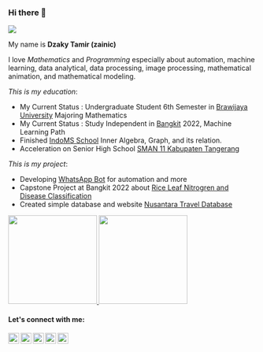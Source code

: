 ### Hi there 👋

![](https://komarev.com/ghpvc/?username=zainic&color=blue&style=flat-square&label=visitors)

My name is **Dzaky Tamir (zainic)**

I love *Mathematics* and *Programming* especially about automation, machine learning, data analytical, data processing, image processing, mathematical animation, and mathematical modeling.

*This is my education*:

- My Current Status : Undergraduate Student 6th Semester in [Brawijaya University](https://ub.ac.id/) Majoring Mathematics
- My Current Status : Study Independent in [Bangkit](https://grow.google/intl/id_id/bangkit/) 2022, Machine Learning Path
- Finished [IndoMS School](https://indoms.id/indoms-school/) Inner Algebra, Graph, and its relation.
- Acceleration on Senior High School [SMAN 11 Kabupaten Tangerang](https://sman11kabtng.sch.id)

*This is my project*:

- Developing [WhatsApp Bot](https://github.com/zainic/WhatsApp-Python-Shell) for automation and more
- Capstone Project at Bangkit 2022 about [Rice Leaf Nitrogren and Disease Classification](https://github.com/zainic/C22-PS027)
- Created simple database and website [Nusantara Travel Database](https://github.com/zainic/Nusantara-Travel-Database) 

<p align="left">
<a href="https://github.com/zainic">
  <img height="180em" src="https://github-readme-stats-eight-theta.vercel.app/api?username=zainic&show_icons=true&theme=algolia&include_all_commits=true&count_private=true"/>
  <img height="180em" src="https://github-readme-stats-eight-theta.vercel.app/api/top-langs/?username=zainic&layout=compact&langs_count=8&theme=algolia"/>
</a>
</p>

#### Let's connect with me:

[<img align="left" alt="dzakytamir | facebook" width="22px" src="https://upload.wikimedia.org/wikipedia/commons/thumb/f/ff/Facebook_logo_36x36.svg/1200px-Facebook_logo_36x36.svg.png" />][facebook]
[<img align="left" alt="dzakytamir | twitter" width="22px" src="http://1000logos.net/wp-content/uploads/2017/06/Twitter-Logo.png" />][twitter]
[<img align="left" alt="dzakytamir | LinkedIn" width="22px" src="https://media-exp1.licdn.com/dms/image/C4D0BAQGyOWvr4W0Pow/company-logo_200_200/0/1590003577120?e=2159024400&v=beta&t=CtsDFVp0TAdwyg73A8F82MohzKpAQy-pUGA13atPG6A" />][linkedin]
[<img align="left" alt="dzakytamir | Instagram" width="22px" src="https://upload.wikimedia.org/wikipedia/commons/thumb/e/e7/Instagram_logo_2016.svg/1200px-Instagram_logo_2016.svg.png" />][instagram]
[<img align="left" alt="dzakytamir | Telegram" width="22px" src="https://upload.wikimedia.org/wikipedia/commons/thumb/8/82/Telegram_logo.svg/1024px-Telegram_logo.svg.png" />][telegram]

<br/>

[facebook]: https://facebook.com/dzaky.tamir
[twitter]: https://twitter.com/TamirDzaky
[linkedin]: https://www.linkedin.com/in/dzaky-tamir/
[instagram]: https://www.instagram.com/dzaky_tamir
[telegram]: https://t.me/zainic

<!--
<p> 🎓 I’m currently studying in University of Brawijaya </p>
<p> 🌱 I’m currently learning Mathematics and Programming </p>
<p> 💻 I’m currently working on PadTani App (https://github.com/zainic/C22-PS027) </p>
-->
<!--
**zainic/zainic** is a ✨ _special_ ✨ repository because its `README.md` (this file) appears on your GitHub profile.

Here are some ideas to get you started:

- 🔭 I’m currently working on ...
- 🌱 I’m currently learning ...
- 👯 I’m looking to collaborate on ...
- 🤔 I’m looking for help with ...
- 💬 Ask me about ...
- 📫 How to reach me: ...
- 😄 Pronouns: ...
- ⚡ Fun fact: ...
-->
